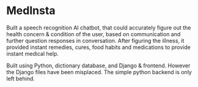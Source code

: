 # MedInsta
Built a speech recognition AI chatbot, that could accurately figure out the health concern &amp; condition of the user, based on communication and further question responses in conversation. After figuring the illness, it provided instant remedies, cures, food habits and medications to provide instant medical help.

Built using Python, dictionary database, and Django & frontend.
However the Django files have been misplaced. The simple python backend is only left behind.
